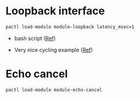 # Loopback interface

```bash
pactl load-module module-loopback latency_msec=1
```

- bash script ([Ref](https://gist.github.com/iamc/22ec9d65d020c7e09e8abf2d9e210de1))

- Very nice cycling example ([Ref](https://itectec.com/ubuntu/ubuntu-share-an-audio-playback-stream-through-a-live-audio-video-conversation-like-skype/))

# Echo cancel

```bash
pactl load-module module-echo-cancel
```
